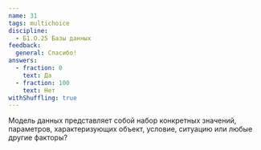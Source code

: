 ```yaml
---
name: 31
tags: multichoice
discipline:
  - Б1.О.25 Базы данных
feedback:
  general: Спасибо!
answers:
  - fraction: 0
    text: Да
  - fraction: 100
    text: Нет
withShuffling: true
---
```


Модель данных представляет собой набор конкретных значений, параметров, характеризующих объект, условие, ситуацию или любые другие факторы?